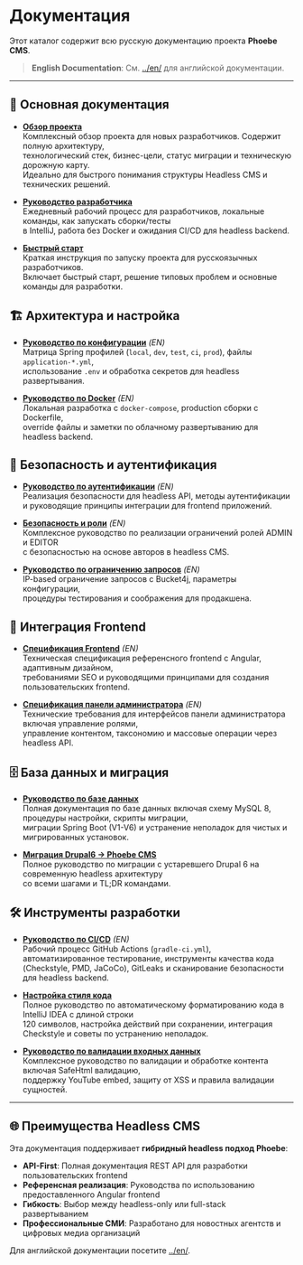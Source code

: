 # Документация

Этот каталог содержит всю русскую документацию проекта **Phoebe CMS**.

> **English Documentation**: См. [../en/](../en/) для английской документации.

---

## 📖 Основная документация

- **[Обзор проекта](./PROJECT_OVERVIEW_RU.md)**  
  Комплексный обзор проекта для новых разработчиков. Содержит полную архитектуру,  
  технологический стек, бизнес-цели, статус миграции и техническую дорожную карту.  
  Идеально для быстрого понимания структуры Headless CMS и технических решений.

- **[Руководство разработчика](./DEVELOPER_GUIDE_RU.md)**  
  Ежедневный рабочий процесс для разработчиков, локальные команды, как запускать сборки/тесты  
  в IntelliJ, работа без Docker и ожидания CI/CD для headless backend.

- **[Быстрый старт](./QUICK_START_RU.md)**  
  Краткая инструкция по запуску проекта для русскоязычных разработчиков.  
  Включает быстрый старт, решение типовых проблем и основные команды для разработки.

## 🏗️ Архитектура и настройка

- **[Руководство по конфигурации](../en/CONFIG_GUIDE.md)** *(EN)*  
  Матрица Spring профилей (`local`, `dev`, `test`, `ci`, `prod`), файлы `application-*.yml`,  
  использование `.env` и обработка секретов для headless развертывания.

- **[Руководство по Docker](../en/DOCKER_GUIDE.md)** *(EN)*  
  Локальная разработка с `docker-compose`, production сборки с Dockerfile,  
  override файлы и заметки по облачному развертыванию для headless backend.

## 🔐 Безопасность и аутентификация

- **[Руководство по аутентификации](../en/AUTHENTICATION_GUIDE.md)** *(EN)*  
  Реализация безопасности для headless API, методы аутентификации  
  и руководящие принципы интеграции для frontend приложений.

- **[Безопасность и роли](../en/SECURITY_ROLES.md)** *(EN)*  
  Комплексное руководство по реализации ограничений ролей ADMIN и EDITOR  
  с безопасностью на основе авторов в headless CMS.

- **[Руководство по ограничению запросов](../en/RATE_LIMITING.md)** *(EN)*  
  IP-based ограничение запросов с Bucket4j, параметры конфигурации,  
  процедуры тестирования и соображения для продакшена.

## 🎨 Интеграция Frontend

- **[Спецификация Frontend](../en/FRONTEND_SPEC.md)** *(EN)*  
  Техническая спецификация референсного frontend с Angular, адаптивным дизайном,  
  требованиями SEO и руководящими принципами для создания пользовательских frontend.

- **[Спецификация панели администратора](../en/ADMIN_PANEL_SPEC.md)** *(EN)*  
  Технические требования для интерфейсов панели администратора включая управление ролями,  
  управление контентом, таксономию и массовые операции через headless API.

## 🗄️ База данных и миграция

- **[Руководство по базе данных](./DATABASE_GUIDE_RU.md)**  
  Полная документация по базе данных включая схему MySQL 8, процедуры настройки, скрипты миграции,  
  миграции Spring Boot (V1-V6) и устранение неполадок для чистых и мигрированных установок.

- **[Миграция Drupal6 → Phoebe CMS](./MIGRATION_DRUPAL6_RU.md)**  
  Полное руководство по миграции с устаревшего Drupal 6 на современную headless архитектуру  
  со всеми шагами и TL;DR командами.

## 🛠️ Инструменты разработки

- **[Руководство по CI/CD](../en/CI_CD_GUIDE.md)** *(EN)*  
  Рабочий процесс GitHub Actions (`gradle-ci.yml`), автоматизированное тестирование, инструменты качества кода  
  (Checkstyle, PMD, JaCoCo), GitLeaks и сканирование безопасности для headless backend.

- **[Настройка стиля кода](./CODE_STYLE_SETUP_RU.md)**  
  Полное руководство по автоматическому форматированию кода в IntelliJ IDEA с длиной строки  
  120 символов, настройка действий при сохранении, интеграция Checkstyle и советы по устранению неполадок.

- **[Руководство по валидации входных данных](./VALIDATION_GUIDE_RU.md)**  
  Комплексное руководство по валидации и обработке контента включая SafeHtml валидацию,  
  поддержку YouTube embed, защиту от XSS и правила валидации сущностей.

---

## 🌐 Преимущества Headless CMS

Эта документация поддерживает **гибридный headless подход Phoebe**:

- **API-First**: Полная документация REST API для разработки пользовательских frontend
- **Референсная реализация**: Руководства по использованию предоставленного Angular frontend
- **Гибкость**: Выбор между headless-only или full-stack развертыванием
- **Профессиональные СМИ**: Разработано для новостных агентств и цифровых медиа организаций

Для английской документации посетите [../en/](../en/).